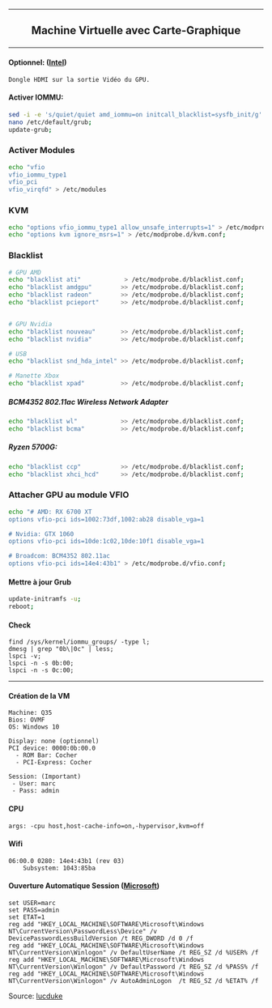 ----------------------------------------------------------------------------------------------------------------------------------------------------------------
## <p align='center'> Machine Virtuelle avec Carte-Graphique </p>
----------------------------------------------------------------------------------------------------------------------------------------------------------------


#### Optionnel: ([Intel](https://github.com/intel/nemu/wiki/Testing-VFIO-with-GPU))
```
Dongle HDMI sur la sortie Vidéo du GPU.
```

#### Activer IOMMU:
```bash
sed -i -e 's/quiet/quiet amd_iommu=on initcall_blacklist=sysfb_init/g' /etc/default/grub;
nano /etc/default/grub;
update-grub;
```

### Activer Modules
```bash
echo "vfio
vfio_iommu_type1
vfio_pci
vfio_virqfd" > /etc/modules
```

### KVM
```bash
echo "options vfio_iommu_type1 allow_unsafe_interrupts=1" > /etc/modprobe.d/iommu_unsafe_interrupts.conf;
echo "options kvm ignore_msrs=1" > /etc/modprobe.d/kvm.conf;
```

### Blacklist
```bash
# GPU AMD
echo "blacklist ati"            > /etc/modprobe.d/blacklist.conf;
echo "blacklist amdgpu"        >> /etc/modprobe.d/blacklist.conf;
echo "blacklist radeon"        >> /etc/modprobe.d/blacklist.conf;
echo "blacklist pcieport"      >> /etc/modprobe.d/blacklist.conf;


# GPU Nvidia
echo "blacklist nouveau"       >> /etc/modprobe.d/blacklist.conf;
echo "blacklist nvidia"        >> /etc/modprobe.d/blacklist.conf;

# USB
echo "blacklist snd_hda_intel" >> /etc/modprobe.d/blacklist.conf;

# Manette Xbox
echo "blacklist xpad"          >> /etc/modprobe.d/blacklist.conf;
```

##### BCM4352 802.11ac Wireless Network Adapter
```bash
echo "blacklist wl"            >> /etc/modprobe.d/blacklist.conf;
echo "blacklist bcma"          >> /etc/modprobe.d/blacklist.conf;
```

##### Ryzen 5700G:
```bash
echo "blacklist ccp"           >> /etc/modprobe.d/blacklist.conf;
echo "blacklist xhci_hcd"      >> /etc/modprobe.d/blacklist.conf;
```


### Attacher GPU au module VFIO
```bash
echo "# AMD: RX 6700 XT
options vfio-pci ids=1002:73df,1002:ab28 disable_vga=1

# Nvidia: GTX 1060
options vfio-pci ids=10de:1c02,10de:10f1 disable_vga=1

# Broadcom: BCM4352 802.11ac
options vfio-pci ids=14e4:43b1" > /etc/modprobe.d/vfio.conf;
```

#### Mettre à jour Grub
````bash
update-initramfs -u;
reboot;
````


#### Check
```
find /sys/kernel/iommu_groups/ -type l;
dmesg | grep "0b\|0c" | less;
lspci -v;
lspci -n -s 0b:00;
lspci -n -s 0c:00;
```

------------------------------------------------------------------------------------------------------------------------------------------------------------

#### Création de la VM
```
Machine: Q35
Bios: OVMF
OS: Windows 10

Display: none (optionnel)
PCI device: 0000:0b:00.0
  - ROM Bar: Cocher
  - PCI-Express: Cocher

Session: (Important)
 - User: marc
 - Pass: admin
```

#### CPU
```
args: -cpu host,host-cache-info=on,-hypervisor,kvm=off
```

#### Wifi
```
06:00.0 0280: 14e4:43b1 (rev 03)
	Subsystem: 1043:85ba
```




#### Ouverture Automatique Session ([Microsoft](https://learn.microsoft.com/fr-fr/troubleshoot/windows-server/user-profiles-and-logon/turn-on-automatic-logon))
```
set USER=marc
set PASS=admin
set ETAT=1
reg add "HKEY_LOCAL_MACHINE\SOFTWARE\Microsoft\Windows NT\CurrentVersion\PasswordLess\Device" /v DevicePasswordLessBuildVersion /t REG_DWORD /d 0 /f
reg add "HKEY_LOCAL_MACHINE\SOFTWARE\Microsoft\Windows NT\CurrentVersion\Winlogon" /v DefaultUserName /t REG_SZ /d %USER% /f
reg add "HKEY_LOCAL_MACHINE\SOFTWARE\Microsoft\Windows NT\CurrentVersion\Winlogon" /v DefaultPassword /t REG_SZ /d %PASS% /f
reg add "HKEY_LOCAL_MACHINE\SOFTWARE\Microsoft\Windows NT\CurrentVersion\Winlogon" /v AutoAdminLogon  /t REG_SZ /d %ETAT% /f
```

Source:
[lucduke](https://github.com/lucduke/proxmox/blob/main/3-vm-gaming.md)

